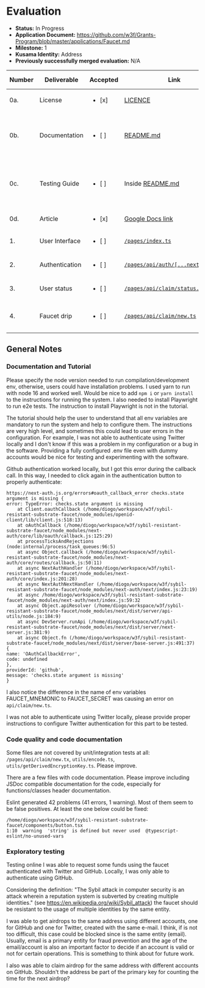 # Evaluation

- **Status:** In Progress
- **Application Document:** https://github.com/w3f/Grants-Program/blob/master/applications/Faucet.md
- **Milestone:** 1
- **Kusama Identity:** Address
- **Previously successfully merged evaluation:** N/A

| Number | Deliverable | Accepted | Link | Evaluation Notes |
| ------ | ----------- | -------- | ---- |----------------- |
| 0a. | License |<ul><li>[x] </li></ul>| [LICENCE](https://github.com/karooolis/sybil-resistant-substrate-faucet/blob/b7142070f2333d8d2aa3455a9cefae5d92e8d6be/LICENSE) | Apache 2.0, Ok |
| 0b. | Documentation |<ul><li>[ ] </li></ul>| [README.md](https://github.com/karooolis/sybil-resistant-substrate-faucet/blob/b7142070f2333d8d2aa3455a9cefae5d92e8d6be/README.md) | Problems with Twitter autentication locally. Other minor improvements. |
| 0c. | Testing Guide |<ul><li>[ ] </li></ul>| Inside [README.md](https://github.com/karooolis/sybil-resistant-substrate-faucet/blob/b7142070f2333d8d2aa3455a9cefae5d92e8d6be/README.md#testing) | Problems with Twitter autentication locally. Other minor improvements. |
| 0d. | Article |<ul><li>[x] </li></ul>| [Google Docs link](https://docs.google.com/document/d/1PKMPsfVBZx7TPq0IIS6fWd15Fs8d8HgUAaFHuA18Pao) | - |
| 1. | User Interface |<ul><li>[ ] </li></ul>| [```/pages/index.ts```](https://github.com/karooolis/sybil-resistant-substrate-faucet/blob/b7142070f2333d8d2aa3455a9cefae5d92e8d6be/pages/index.tsx) | Documentation improvements. |  
| 2. | Authentication |<ul><li>[ ] </li></ul>| [```/pages/api/auth/[...nextauth].ts```](https://github.com/karooolis/sybil-resistant-substrate-faucet/blob/b7142070f2333d8d2aa3455a9cefae5d92e8d6be/pages/api/auth/%5B...nextauth%5D.ts) | Documentation improvements. Possible bug.|  
| 3. | User status |<ul><li>[ ] </li></ul>| [```/pages/api/claim/status.ts```](https://github.com/karooolis/sybil-resistant-substrate-faucet/blob/b7142070f2333d8d2aa3455a9cefae5d92e8d6be/pages/api/claim/status.ts) | Documentation improvements. |  
| 4. | Faucet drip |<ul><li>[ ] </li></ul>| [```/pages/api/claim/new.ts```](https://github.com/karooolis/sybil-resistant-substrate-faucet/blob/b7142070f2333d8d2aa3455a9cefae5d92e8d6be/pages/api/claim/new.ts) | Bug, testing and documentation improvements. |

## General Notes

### Documentation and Tutorial

Please specify the node version needed to run compilation/development env, otherwise, users could have installation problems. I used yarn to run with node 16 and worked well. Would be nice to add `npm i` or `yarn install` to the instructions for running the system. I also needed to install Playwright to run e2e tests. The instruction to install Playwright is not in the tutorial.

The tutorial should help the user to understand that all env variables are mandatory to run the system and help to configure them. The instructions are very high level, and sometimes this could lead to user errors in the configuration. For example, I was not able to authenticate using Twitter locally and I don't know if this was a problem in my configuration or a bug in the software. Providing a fully configured .env file even with dummy accounts would be nice for testing and experimenting with the software.

Github authentication worked locally, but I got this error during the callback call. In this way, I needed to click again in the authentication button to properly authenticate: 

``` 
https://next-auth.js.org/errors#oauth_callback_error checks.state argument is missing {
error: TypeError: checks.state argument is missing
	at Client.oauthCallback (/home/diogo/workspace/w3f/sybil-resistant-substrate-faucet/node_modules/openid-client/lib/client.js:518:13)
	at oAuthCallback (/home/diogo/workspace/w3f/sybil-resistant-substrate-faucet/node_modules/next-auth/core/lib/oauth/callback.js:125:29)
	at processTicksAndRejections (node:internal/process/task_queues:96:5)
	at async Object.callback (/home/diogo/workspace/w3f/sybil-resistant-substrate-faucet/node_modules/next-auth/core/routes/callback.js:50:11)
	at async NextAuthHandler (/home/diogo/workspace/w3f/sybil-resistant-substrate-faucet/node_modules/next-auth/core/index.js:201:28)
	at async NextAuthNextHandler (/home/diogo/workspace/w3f/sybil-resistant-substrate-faucet/node_modules/next-auth/next/index.js:23:19)
	at async /home/diogo/workspace/w3f/sybil-resistant-substrate-faucet/node_modules/next-auth/next/index.js:59:32
	at async Object.apiResolver (/home/diogo/workspace/w3f/sybil-resistant-substrate-faucet/node_modules/next/dist/server/api-utils/node.js:184:9)
	at async DevServer.runApi (/home/diogo/workspace/w3f/sybil-resistant-substrate-faucet/node_modules/next/dist/server/next-server.js:381:9)
	at async Object.fn (/home/diogo/workspace/w3f/sybil-resistant-substrate-faucet/node_modules/next/dist/server/base-server.js:491:37) {
name: 'OAuthCallbackError',
code: undefined
},
providerId: 'github',
message: 'checks.state argument is missing'
}

```

I also notice the difference in the name of env variables FAUCET_MNEMONIC to FAUCET_SECRET was causing an error on `api/claim/new.ts`.

I was not able to authenticate using Twitter locally, please provide proper instructions to configure Twitter authentication for this part to be tested.


### Code quality and code documentation

Some files are not covered by unit/integration tests at all: `/pages/api/claim/new.tx`, `utils/encode.ts`, `utils/getDerivedEncryptionKey.ts`. Please improve.

There are a few files with code documentation. Please improve including JSDoc compatible documentation for the code, especially for functions/classes header documentation.

Eslint generated 42 problems (41 errors, 1 warning). Most of them seem to be false positives. At least the one below could be fixed:

```
/home/diogo/workspace/w3f/sybil-resistant-substrate-faucet/components/button.tsx
1:10  warning  'string' is defined but never used  @typescript-eslint/no-unused-vars
```

### Exploratory testing

Testing online I was able to request some funds using the faucet authenticated with Twitter and GitHub. Locally, I was only able to authenticate using GitHub.

Considering the definition: "The Sybil attack in computer security is an attack wherein a reputation system is subverted by creating multiple identities." (see https://en.wikipedia.org/wiki/Sybil_attack) the faucet should be resistant to the usage of multiple identities by the same entity. 

I was able to get airdrops to the same address using different accounts, one for GitHub and one for Twitter, created with the same e-mail. I think, if is not too difficult, this case could be blocked since is the same entity (email). Usually, email is a primary entity for fraud prevention and the age of the email/account is also an important factor to decide if an account is valid or not for certain operations. This is something to think about for future work.

I also was able to claim airdrop for the same address with different accounts on GitHub. Shouldn't the address be part of the primary key for counting the time for the next airdrop?








